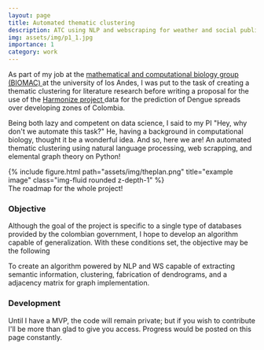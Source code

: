 ```yaml
---
layout: page
title: Automated thematic clustering
description: ATC using NLP and webscraping for weather and social public databases
img: assets/img/p1_1.jpg
importance: 1
category: work
---
```

As part of my job at the <a href="https://ingbiomedica.uniandes.edu.co/es/investigacion/lineas-investigacion/biologia-matematica-computacional">mathematical and computational biology group
(BIOMAC) </a>
 at the university of los Andes, I was put to the task of creating
a thematic clustering for literature research before writing a proposal for the
use of the <a href="https://ingbiomedica.uniandes.edu.co/es/noticias/harmonize">Harmonize project </a> data for the prediction of Dengue spreads over developing zones of Colombia.

Being both lazy and competent on data science, I said to my PI "Hey, why don't
we automate this task?" He, having a background in computational biology, thought
it be a wonderful idea. And so, here we are! An automated thematic clustering using natural language
processing, web scrapping, and elemental graph theory on Python!

<div class="row">
    <div class="col-sm mt-3 mt-md-0">
        {% include figure.html path="assets/img/theplan.png" title="example image" class="img-fluid rounded z-depth-1" %}
    </div>
</div>
<div class="caption">
    The roadmap for the whole project!
</div>

<h3> Objective </h3>

Although the goal of the project is specific to a single type of databases
provided by the colombian government, I hope to develop an algorithm capable
of generalization. With these conditions set, the objective may be the following

To create an algorithm powered by NLP and WS capable of extracting semantic
information, clustering, fabrication of dendrograms, and a adjacency matrix for
graph implementation.

<h3> Development </h3>

Until I have a MVP, the code will remain private; but if you wish to contribute
I'll be more than glad to give you access. Progress would be posted on this
page constantly.
